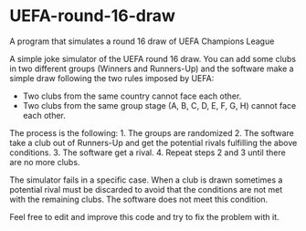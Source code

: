 # UEFA-round-16-draw
A program that simulates a round 16 draw of UEFA Champions League

A simple joke simulator of the UEFA round 16 draw. You can add some clubs in two different groups (Winners and Runners-Up) and the software make a simple draw following the two rules imposed by UEFA:
  - Two clubs from the same country cannot face each other.
  - Two clubs from the same group stage (A, B, C, D, E, F, G, H) cannot face each other.
  
 The process is the following:
    1. The groups are randomized
    2. The software take a club out of Runners-Up and get the potential rivals fulfilling the above conditions.
    3. The software get a rival.
    4. Repeat steps 2 and 3 until there are no more clubs.
    
 The simulator fails in a specific case. When a club is drawn sometimes a potential rival must be discarded to avoid that the conditions are not met with the remaining clubs. The software does not meet this condition.
 
 Feel free to edit and improve this code and try to fix the problem with it.
 
